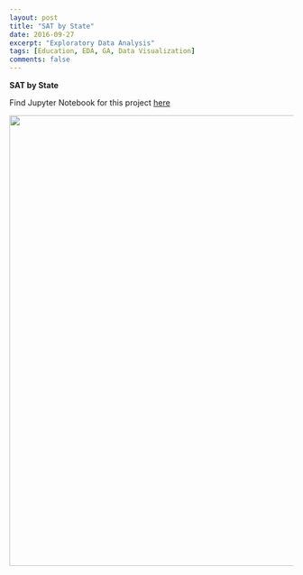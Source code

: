 ```yaml
---
layout: post
title: "SAT by State"
date: 2016-09-27
excerpt: "Exploratory Data Analysis"
tags: [Education, EDA, GA, Data Visualization]
comments: false
---
```


<b>SAT by State</b>

Find Jupyter Notebook for this project <a href="https://github.com/samjfalk/GA-DSI/blob/master/Projects/Sam_Falk_P1.ipynb">here</a>

<img src="http://i65.tinypic.com/30lfln5.png" width="800">